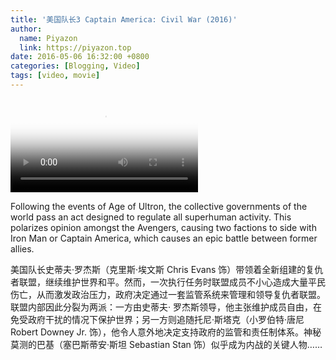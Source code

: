 ```yaml
---
title: '美国队长3 Captain America: Civil War (2016)'
author:
  name: Piyazon
  link: https://piyazon.top
date: 2016-05-06 16:32:00 +0800
categories: [Blogging, Video]
tags: [video, movie]
---
```



<video id="player" class="weixin_video" playsinline controls x-webkit-airplay poster="https://git.lug.ustc.edu.cn/flame3/images/-/raw/main/movie/captain-america-3.webp"
  wxv="wxv_2187714020936384515" src="">
  <track kind="captions" label="English" src="https://piyazon.top/storage/assets/subtitles/captain-america-3-ec.vtt" srclang="en"
      />
</video>

Following the events of Age of Ultron, the collective governments of the world pass an act designed to regulate all superhuman activity. This polarizes opinion amongst the Avengers, causing two factions to side with Iron Man or Captain America, which causes an epic battle between former allies.

美国队长史蒂夫·罗杰斯（克里斯·埃文斯 Chris Evans 饰）带领着全新组建的复仇者联盟，继续维护世界和平。然而，一次执行任务时联盟成员不小心造成大量平民伤亡，从而激发政治压力，政府决定通过一套监管系统来管理和领导复仇者联盟。联盟内部因此分裂为两派：一方由史蒂夫· 罗杰斯领导，他主张维护成员自由，在免受政府干扰的情况下保护世界；另一方则追随托尼·斯塔克（小罗伯特·唐尼 Robert Downey Jr. 饰），他令人意外地决定支持政府的监管和责任制体系。神秘莫测的巴基（塞巴斯蒂安·斯坦 Sebastian Stan 饰）似乎成为内战的关键人物……